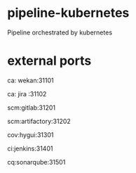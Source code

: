 # pipeline-kubernetes
Pipeline orchestrated by kubernetes

# external ports
ca: wekan:31101

ca: jira :31102

scm:gitlab:31201

scm:artifactory:31202

cov:hygui:31301

ci:jenkins:31401

cq:sonarqube:31501
